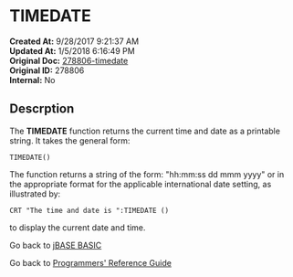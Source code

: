 # TIMEDATE

**Created At:** 9/28/2017 9:21:37 AM  
**Updated At:** 1/5/2018 6:16:49 PM  
**Original Doc:** [278806-timedate](https://docs.jbase.com/36868-jbase-basic/278806-timedate)  
**Original ID:** 278806  
**Internal:** No  

## Descrption

The **TIMEDATE** function returns the current time and date as a printable string. It takes the general form:

```
TIMEDATE()
```

The function returns a string of the form: "hh:mm:ss dd mmm yyyy" or in the appropriate format for the applicable international date setting, as illustrated by:

```
CRT "The time and date is ":TIMEDATE ()
```

to display the current date and time.

Go back to [jBASE BASIC](./../README.md)

Go back to [Programmers' Reference Guide](./../../reference-guides/jbc/README.md)

  
<PageFooter />
